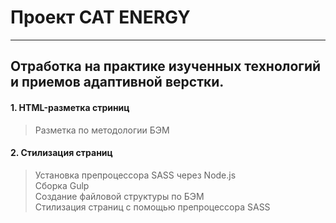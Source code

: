 # Проект CAT ENERGY
---

## Отработка на практике изученных технологий и приемов адаптивной верстки.

#### 1. HTML-разметка стриниц

> Разметка по методологии БЭМ

#### 2. Стилизация страниц

> Установка препроцессора SASS через Node.js\
> Сборка Gulp\
> Создание файловой структуры по БЭМ\
> Стилизация страниц с помощью препроцессора SASS
